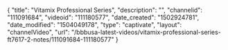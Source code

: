 {
    "title": "Vitamix Professional Series",
    "description": "",
    "channelid": "111091684",
    "videoid": "111180577",
    "date_created": "1502924781",
    "date_modified": "1504049178",
    "type": "captivate",
    "layout": "channelVideo",
    "url": "\/bbbusa-latest-videos\/vitamix-professional-series-ft7617-2-notes\/111091684-111180577"
}